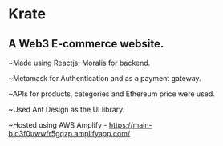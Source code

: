 # Krate
## A Web3 E-commerce website.
~Made using Reactjs; Moralis for backend.

~Metamask for Authentication and as a payment gateway.

~APIs for products, categories and Ethereum price were used.

~Used Ant Design as the UI library.

~Hosted using AWS Amplify - https://main-b.d3f0uwwfr5gqzp.amplifyapp.com/
